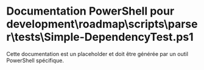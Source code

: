 # Documentation PowerShell pour development\roadmap\scripts\parser\tests\Simple-DependencyTest.ps1

Cette documentation est un placeholder et doit être générée par un outil PowerShell spécifique.
